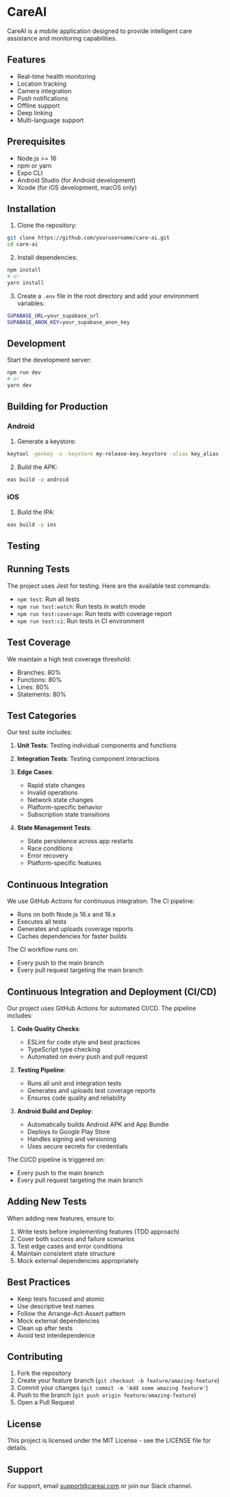 # CareAI

CareAI is a mobile application designed to provide intelligent care assistance and monitoring capabilities.

## Features

- Real-time health monitoring
- Location tracking
- Camera integration
- Push notifications
- Offline support
- Deep linking
- Multi-language support

## Prerequisites

- Node.js >= 16
- npm or yarn
- Expo CLI
- Android Studio (for Android development)
- Xcode (for iOS development, macOS only)

## Installation

1. Clone the repository:
```bash
git clone https://github.com/yourusername/care-ai.git
cd care-ai
```

2. Install dependencies:
```bash
npm install
# or
yarn install
```

3. Create a `.env` file in the root directory and add your environment variables:
```bash
SUPABASE_URL=your_supabase_url
SUPABASE_ANON_KEY=your_supabase_anon_key
```

## Development

Start the development server:
```bash
npm run dev
# or
yarn dev
```

## Building for Production

### Android

1. Generate a keystore:
```bash
keytool -genkey -v -keystore my-release-key.keystore -alias key_alias -keyalg RSA -keysize 2048 -validity 10000
```

2. Build the APK:
```bash
eas build -p android
```

### iOS

1. Build the IPA:
```bash
eas build -p ios
```

## Testing

## Running Tests

The project uses Jest for testing. Here are the available test commands:

- `npm test`: Run all tests
- `npm run test:watch`: Run tests in watch mode
- `npm run test:coverage`: Run tests with coverage report
- `npm run test:ci`: Run tests in CI environment

## Test Coverage

We maintain a high test coverage threshold:
- Branches: 80%
- Functions: 80%
- Lines: 80%
- Statements: 80%

## Test Categories

Our test suite includes:

1. **Unit Tests**: Testing individual components and functions
2. **Integration Tests**: Testing component interactions
3. **Edge Cases**:
   - Rapid state changes
   - Invalid operations
   - Network state changes
   - Platform-specific behavior
   - Subscription state transitions

4. **State Management Tests**:
   - State persistence across app restarts
   - Race conditions
   - Error recovery
   - Platform-specific features

## Continuous Integration

We use GitHub Actions for continuous integration. The CI pipeline:
- Runs on both Node.js 16.x and 18.x
- Executes all tests
- Generates and uploads coverage reports
- Caches dependencies for faster builds

The CI workflow runs on:
- Every push to the main branch
- Every pull request targeting the main branch

## Continuous Integration and Deployment (CI/CD)

Our project uses GitHub Actions for automated CI/CD. The pipeline includes:

1. **Code Quality Checks**:
   - ESLint for code style and best practices
   - TypeScript type checking
   - Automated on every push and pull request

2. **Testing Pipeline**:
   - Runs all unit and integration tests
   - Generates and uploads test coverage reports
   - Ensures code quality and reliability

3. **Android Build and Deploy**:
   - Automatically builds Android APK and App Bundle
   - Deploys to Google Play Store
   - Handles signing and versioning
   - Uses secure secrets for credentials

The CI/CD pipeline is triggered on:
- Every push to the main branch
- Every pull request targeting the main branch

## Adding New Tests

When adding new features, ensure to:
1. Write tests before implementing features (TDD approach)
2. Cover both success and failure scenarios
3. Test edge cases and error conditions
4. Maintain consistent state structure
5. Mock external dependencies appropriately

## Best Practices

- Keep tests focused and atomic
- Use descriptive test names
- Follow the Arrange-Act-Assert pattern
- Mock external dependencies
- Clean up after tests
- Avoid test interdependence

## Contributing

1. Fork the repository
2. Create your feature branch (`git checkout -b feature/amazing-feature`)
3. Commit your changes (`git commit -m 'Add some amazing feature'`)
4. Push to the branch (`git push origin feature/amazing-feature`)
5. Open a Pull Request

## License

This project is licensed under the MIT License - see the LICENSE file for details.

## Support

For support, email support@careai.com or join our Slack channel.
